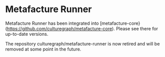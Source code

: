 # Metafacture Runner #

Metafacture Runner has been integrated into [metafacture-core}(https://github.com/culturegraph/metafacture-core). 
Please see there for up-to-date versions.

The repository culturegraph/metafacture-runner is now retired and will be removed at some point in the future.

